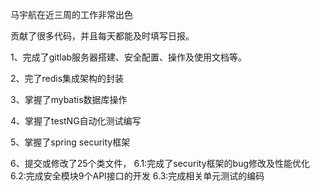 马宇航在近三周的工作非常出色

贡献了很多代码，并且每天都能及时填写日报。


1、完成了gitlab服务器搭建、安全配置、操作及使用文档等。

2、完了redis集成架构的封装

3、掌握了mybatis数据库操作

4、掌握了testNG自动化测试编写

5、掌握了spring security框架

6、提交或修改了25个类文件，
   6.1:完成了security框架的bug修改及性能优化
   6.2:完成安全模块9个API接口的开发
   6.3:完成相关单元测试的编码
   
    
   
   
   